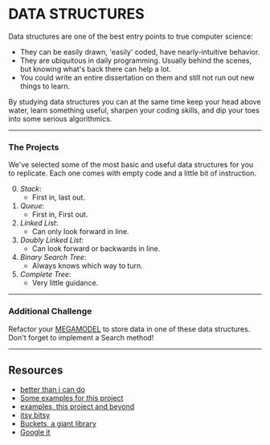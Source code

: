 # DATA STRUCTURES

Data structures are one of the best entry points to true computer science:
  * They can be easily drawn, 'easily' coded, have nearly-intuitive behavior.
  * They are ubiquitous in daily programming.  Usually behind the scenes, but knowing what's back there can help a lot.  
 * You could write an entire dissertation on them and still not run out new things to learn.
 
By studying data structures you can at the same time keep your head above water, learn something useful, sharpen your coding skills, and dip your toes into some serious algorithmics.
___
### The Projects

We've selected some of the most basic and useful data structures for you to replicate.  Each one comes with empty code and a little bit of instruction.  

0. _Stack_: 
    * First in, last out.
1. _Queue_:
    * First in, First out.
2. _Linked List_:
    * Can only look forward in line.
3. _Doubly Linked List_:
    * Can look forward or backwards in line.
4. _Binary Search Tree_:
    * Always knows which way to turn.
5. _Complete Tree_: 
    * Very little guidance.


---
### Additional Challenge

Refactor your [MEGAMODEL](https://elewa-academy.github.io/Frontend-Projects/04-megamodel/) to store data in one of these data structures. Don't forget to implement a Search method!
 
--- 
## Resources  
    
* [better than i can do](https://github.com/tivrama/DataStructures)
* [Some examples for this project](https://github.com/nzakas/computer-science-in-javascript/tree/master/data-structures)  
* [examples, this project and beyond](https://github.com/mgechev/javascript-algorithms/tree/master/src/data-structures)  
* [itsy bitsy](https://github.com/thejameskyle/itsy-bitsy-data-structures)  
* [Buckets, a giant library](http://mauriciosantos.github.io/Buckets-JS/)
* [Google it](https://www.google.be/search?client=safari&rls=en&dcr=0&q=javascript+data+structures+github&oq=javascript+data+structures+github&gs_l=psy-ab.3..0.1236.2447.0.2588.7.7.0.0.0.0.73.493.7.7.0....0...1.1.64.psy-ab..0.7.490...0i22i30k1.0.ntymabpWP3Q)




